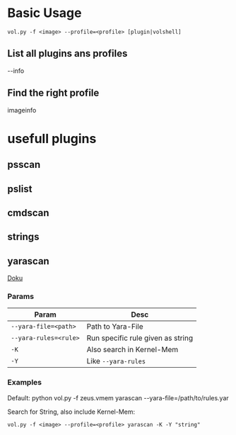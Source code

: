 # Basic Usage
`vol.py -f <image> --profile=<profile> [plugin|volshell]`

## List all plugins ans profiles
--info

## Find the right profile
imageinfo

# usefull plugins
## psscan
## pslist
## cmdscan
## strings
## yarascan
[Doku](https://github.com/volatilityfoundation/volatility/wiki/Command-Reference-Mal#yarascan)
### Params

| Param  | Desc |
| ------------- | ------------- |
| `--yara-file=<path>`  | Path to Yara-File  |
| `--yara-rules=<rule>`  | Run specific rule given as string  |
| `-K`  | Also search in Kernel-Mem  |
| `-Y`  | Like `--yara-rules` |

### Examples
Default:
python vol.py -f zeus.vmem yarascan --yara-file=/path/to/rules.yar

Search for String, also include Kernel-Mem:

`vol.py -f <image> --profile=<profile> yarascan -K -Y "string"`
